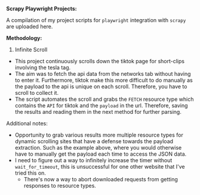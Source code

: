 
**Scrapy Playwright Projects:**

A compilation of my project scripts for `playwright` integration with `scrapy` are uploaded here.

**Methodology:**

1. Infinite Scroll
- This project continuously scrolls down the tiktok page for short-clips involving the tesla tag.
- The aim was to fetch the api data from the networks tab without having to enter it. Furthermore, tiktok make this more difficult to do manually as the payload to the api is unique on each scroll. Therefore, you have to scroll to collect it.
- The script automates the scroll and grabs the `FETCH` resource type which contains the `API` for tiktok and the `payload` in the url. Therefore, saving the results and reading them in the next method for further parsing.

Additional notes:
- Opportunity to grab various results more multiple resource types for dynamic scrolling sites that have a defense towards the payload extraction. Such as the example above, where you would otherwise have to manually get the payload each time to access the JSON data.
- I need to figure out a way to infinitely increase the timer without `wait_for_timeout`, this is unsuccessful for one other website that I've tried this on.
  - There's now a way to abort downloaded requests from getting responses to resource types.
